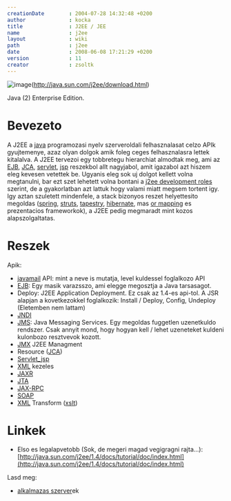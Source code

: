```yaml
---
creationDate        : 2004-07-28 14:32:48 +0200 
author              : kocka 
title               : J2EE / JEE 
name                : j2ee 
layout              : wiki 
path                : j2ee 
date                : 2008-06-08 17:21:29 +0200 
version             : 11 
creator             : zsoltk 
---
```

![image](http://hackers.forgeahead.hu/space/SnipSnap/config/j2ee_jdk_button_classic_red.gif)(http://java.sun.com/j2ee/download.html)

Java (2) Enterprise Edition.

# Bevezeto

A J2EE a [java](java.html) programozasi nyelv szerveroldali felhasznalasat celzo APIk gyujtemenye, azaz olyan dolgok amik foleg ceges felhasznalasra lettek kitalalva. A J2EE tervezoi egy tobbretegu hierarchiat almodtak meg, ami az [EJB](EJB.html), [JCA](JCA.html), [servlet](servlet.html), [jsp](JSP.html) reszekbol allt nagyjabol, amit igazabol azt hiszem eleg kevesen vetettek be. Ugyanis eleg sok uj dolgot kellett volna megtanulni, bar ezt szet lehetett volna bontani a [j2ee development roles](j2ee%20development%20roles.html) szerint, de a gyakorlatban azt lattuk hogy valami miatt megsem tortent igy. Igy aztan szuletett mindenfele, a stack bizonyos reszet helyettesito megoldas ([spring](spring.html), [struts](struts.html), [tapestry](tapestry.html), [hibernate](Hibernate.html), mas [or mapping](OR%20Mapping.html) es prezentacios frameworkok), a J2EE pedig megmaradt mint kozos alapszolgaltatas.

# Reszek

Apik:

*   [javamail](Missing.html) API: mint a neve is mutatja, level kuldessel foglalkozo API
*   [EJB](EJB.html): Egy masik varazsszo, ami elegge megosztja a Java tarsasagot.
*   Deploy: J2EE Application Deployment. Ez csak az 1.4-es api-tol. A JSR alapjan a kovetkezokkel foglalkozik: Install / Deploy, Config, Undeploy (Eletemben nem lattam)
*   [JNDI](JNDI.html)
*   [JMS](JMS.html): Java Messaging Services. Egy megoldas fuggetlen uzenetkuldo rendszer. Csak annyit mond, hogy hogyan kell / lehet uzeneteket kuldeni kulonbozo resztvevok kozott.
*   [JMX](JMX.html) J2EE Managment
*   Resource ([JCA](JCA.html))
*   [Servlet_jsp](servlet_jsp.html)
*   [XML](XML.html) kezeles
*   [JAXR](JAXR.html)
*   [JTA](JTA.html)
*   [JAX-RPC](JAX-RPC.html)
*   [SOAP](SOAP.html)
*   [XML](XML.html) Transform ([xslt](XSLT.html))

# Linkek

*   Elso es legalapvetobb (Sok, de megeri magad vegigragni rajta...): [http://java.sun.com/j2ee/1.4/docs/tutorial/doc/index.html](http://java.sun.com/j2ee/1.4/docs/tutorial/doc/index.html)

Lasd meg:

*   [alkalmazas szerver](Alkalmazas%20Szerver.html)ek


